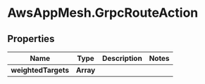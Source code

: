 # AwsAppMesh.GrpcRouteAction

## Properties

Name | Type | Description | Notes
------------ | ------------- | ------------- | -------------
**weightedTargets** | **Array** |  | 



